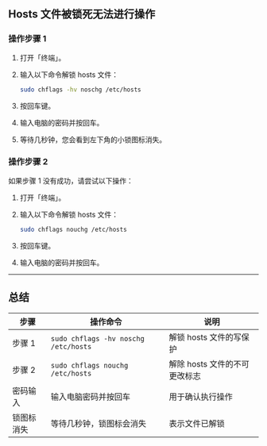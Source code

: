 

## Hosts 文件被锁死无法进行操作

### 操作步骤 1

1. 打开「终端」。
2. 输入以下命令解锁 hosts 文件：

   ```bash
   sudo chflags -hv noschg /etc/hosts
   ```

3. 按回车键。
4. 输入电脑的密码并按回车。
5. 等待几秒钟，您会看到左下角的小锁图标消失。

### 操作步骤 2

如果步骤 1️ 没有成功，请尝试以下操作：

1. 打开「终端」。
2. 输入以下命令解锁 hosts 文件：

   ```bash
   sudo chflags nouchg /etc/hosts
   ```

3. 按回车键。
4. 输入电脑的密码并按回车。

---

## 总结

| 步骤  | 操作命令                                | 说明                   |
|-------|-----------------------------------------|------------------------|
| 步骤 1️ | `sudo chflags -hv noschg /etc/hosts`    | 解锁 hosts 文件的写保护 |
| 步骤 2️ | `sudo chflags nouchg /etc/hosts`        | 解除 hosts 文件的不可更改标志 |
| 密码输入 | 输入电脑密码并按回车                  | 用于确认执行操作         |
| 锁图标消失 | 等待几秒钟，锁图标会消失              | 表示文件已解锁           |

